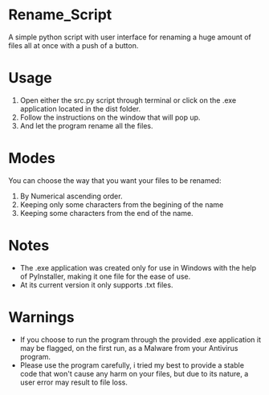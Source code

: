 # Rename_Script
 A simple python script with user interface for renaming a huge amount of files all at once with a push of a button.

# Usage
1. Open either the src.py script through terminal or click on the .exe application located in the dist folder.
2. Follow the instructions on the window that will pop up.
3. And let the program rename all the files.

# Modes
 You can choose the way that you want your files to be renamed: 
 1. By Numerical ascending order.
 2. Keeping only some characters from the begining of the name 
 3. Keeping some characters from the end of the name.

# Notes
 - The .exe application was created only for use in Windows with the help of PyInstaller, making it one file for the ease of use.
 - At its current version it only supports .txt files.
 
# Warnings
 - If you choose to run the program through the provided .exe application it may be flagged, on the first run, as a Malware from your Antivirus program.
 - Please use the program carefully, i tried my best to provide a stable code that won't cause any harm on your files, but due to its nature, a user error may result to file loss.
